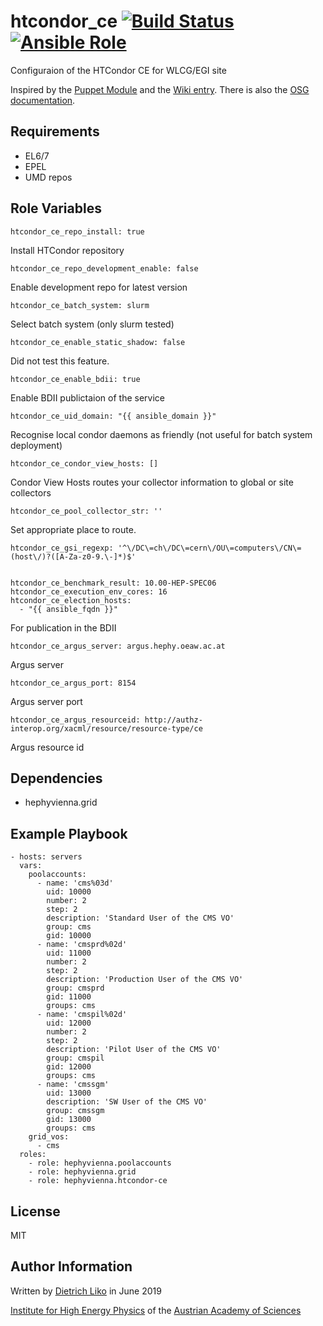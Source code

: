 # htcondor_ce [![Build Status](https://travis-ci.com/hephyvienna/ansible-role-htcondor-ce.svg?branch=master)](https://travis-ci.com/hephyvienna/ansible-role-htcondor-ce) [![Ansible Role](https://img.shields.io/ansible/role/41511.svg)](https://galaxy.ansible.com/hephyvienna/htcondor-ce)

Configuraion of the HTCondor CE for WLCG/EGI site

Inspired by the [Puppet Module](https://github.com/cernops/puppet-htcondor_ce)
and the [Wiki entry](https://wiki.infn.it/progetti/htcondor-tf/htcondor-ce_setup).
There is also the [OSG documentation](https://bbockelm.github.io/docs/compute-element/htcondor-ce-overview).

## Requirements

*   EL6/7
*   EPEL
*   UMD repos

## Role Variables

    htcondor_ce_repo_install: true

Install HTCondor repository

    htcondor_ce_repo_development_enable: false

Enable development repo for latest version

    htcondor_ce_batch_system: slurm

Select batch system (only slurm tested)

    htcondor_ce_enable_static_shadow: false

Did not test this feature.

    htcondor_ce_enable_bdii: true

Enable BDII publictaion of the service

    htcondor_ce_uid_domain: "{{ ansible_domain }}"

Recognise local condor daemons as friendly (not useful for batch system deployment)

    htcondor_ce_condor_view_hosts: []

Condor View Hosts routes your collector information to global or site collectors

    htcondor_ce_pool_collector_str: ''

Set appropriate place to route.

    htcondor_ce_gsi_regexp: '^\/DC\=ch\/DC\=cern\/OU\=computers\/CN\=(host\/)?([A-Za-z0-9.\-]*)$'


    htcondor_ce_benchmark_result: 10.00-HEP-SPEC06
    htcondor_ce_execution_env_cores: 16
    htcondor_ce_election_hosts:
      - "{{ ansible_fqdn }}"

For publication in the BDII

    htcondor_ce_argus_server: argus.hephy.oeaw.ac.at

Argus server

    htcondor_ce_argus_port: 8154

Argus server port

    htcondor_ce_argus_resourceid: http://authz-interop.org/xacml/resource/resource-type/ce

Argus resource id

## Dependencies

-   hephyvienna.grid

## Example Playbook

    - hosts: servers
      vars:
        poolaccounts:
          - name: 'cms%03d'
            uid: 10000
            number: 2
            step: 2
            description: 'Standard User of the CMS VO'
            group: cms
            gid: 10000
          - name: 'cmsprd%02d'
            uid: 11000
            number: 2
            step: 2
            description: 'Production User of the CMS VO'
            group: cmsprd
            gid: 11000
            groups: cms
          - name: 'cmspil%02d'
            uid: 12000
            number: 2
            step: 2
            description: 'Pilot User of the CMS VO'
            group: cmspil
            gid: 12000
            groups: cms
          - name: 'cmssgm'
            uid: 13000
            description: 'SW User of the CMS VO'
            group: cmssgm
            gid: 13000
            groups: cms
        grid_vos:
          - cms
      roles:
        - role: hephyvienna.poolaccounts
        - role: hephyvienna.grid
        - role: hephyvienna.htcondor-ce


## License

MIT

## Author Information

Written by [Dietrich Liko](http://hephy.at/dliko) in June 2019

[Institute for High Energy Physics](http://www.hephy.at) of the
[Austrian Academy of Sciences](http://www.oeaw.ac.at)
